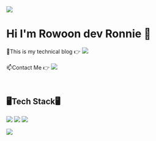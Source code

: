 <img src="https://i.esdrop.com/d/f/dTxR5z7aIl/kcrkeLzgWE.png">


# Hi I'm Rowoon dev Ronnie 👋


🔭This is my technical blog 👉 ![](https://img.shields.io/badge/CodeBene-408294?style=flat-square&logo=Tistory&logoColor=white&link=https://https://velog.io/@rowooncoding)<br><br>
📫Contact Me 👉 ![](https://img.shields.io/badge/Naver%20Mail-11B48A?style=flat-square&logo=Naver&logoColor=white&link=https://velog.io/@new_wisdom)<br>

<br/>
<h2>🖥️Tech Stack🖥️</h2>

<img src="https://img.shields.io/badge/-HTML5-F05032?style=flat-square&logo=html5&logoColor=white"/></a>
<img src="https://img.shields.io/badge/-CSS3-007ACC?style=flat-square&logo=css3&logoColor=white"/></a>
<img src="https://img.shields.io/badge/-Javascript-%23F7DF1C?style=flat-square&logo=javascript&logoColor=000000&labelColor=%23F7DF1C&color=%23FFCE5A"/></a>

![](https://capsule-render.vercel.app/api?height=160&section=footer)
